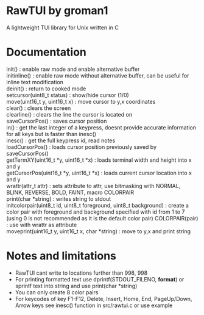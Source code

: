 # RawTUI by groman1
A lightweight TUI library for Unix written in C
# Documentation
init() : enable raw mode and enable alternative buffer\
initinline() : enable raw mode without alternative buffer, can be useful for inline text modification\
deinit() : return to cooked mode\
setcursor(uint8_t status) : show/hide cursor (1/0)\
move(uint16_t y, uint16_t x) : move cursor to y,x coordinates\
clear() : clears the screen\
clearline() : clears the line the cursor is located on\
saveCursorPos() : saves cursor position\
in() : get the last integer of a keypress, doesnt provide accurate information for all keys but is faster than inesc()\
inesc() : get the full keypress id, read notes\
loadCursorPos() : loads cursor position previously saved by saveCursorPos()\
getTermXY(uint16_t \*y, uint16_t \*x) : loads terminal width and height into x and y\
getCursorPos(uint16_t \*y, uint16_t \*x) : loads current cursor location into x and y\
wrattr(attr_t attr) : sets attribute to attr, use bitmasking with NORMAL, BLINK, REVERSE, BOLD, FAINT, macro COLORPAIR\
print(char \*string) : writes string to stdout\
initcolorpair(uint8_t id, uint8_t foreground, uint8_t background) : create a color pair with foreground and background specified with id from 1 to 7 (using 0 is not recommended as it is the default color pair)
COLORPAIR(pair) : use with wrattr as attribute\
moveprint(uint16_t y, uint16_t x, char \*string) : move to y,x and print string
# Notes and limitations
- RawTUI cant write to locations further than 998, 998
- For printing formatted text use dprintf(STDOUT_FILENO, **format**) or sprintf text into string and use print(char \*string)
- You can only create 8 color pairs
- For keycodes of key F1-F12, Delete, Insert, Home, End, PageUp/Down, Arrow keys see inesc() function in src/rawtui.c or use example
